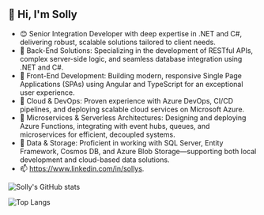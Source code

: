 ## 👋 Hi, I'm Solly

- 😊 Senior Integration Developer with deep expertise in .NET and C#, delivering robust, scalable solutions tailored to client needs.
- 🚀 Back-End Solutions: Specializing in the development of RESTful APIs, complex server-side logic, and seamless database integration using .NET and C#.
- 🚀 Front-End Development: Building modern, responsive Single Page Applications (SPAs) using Angular and TypeScript for an exceptional user experience.
- 🚀 Cloud & DevOps: Proven experience with Azure DevOps, CI/CD pipelines, and deploying scalable cloud services on Microsoft Azure.
- 🚀 Microservices & Serverless Architectures: Designing and deploying Azure Functions, integrating with event hubs, queues, and microservices for efficient, decoupled systems.
- 🚀 Data & Storage: Proficient in working with SQL Server, Entity Framework, Cosmos DB, and Azure Blob Storage—supporting both local development and cloud-based data solutions.
- 📫 https://www.linkedin.com/in/sollys.

![Solly's GitHub stats](https://github-readme-stats.vercel.app/api?username=sollygit&show_icons=true&theme=transparent)

![Top Langs](https://github-readme-stats.vercel.app/api/top-langs/?username=sollygit&layout=compact)
